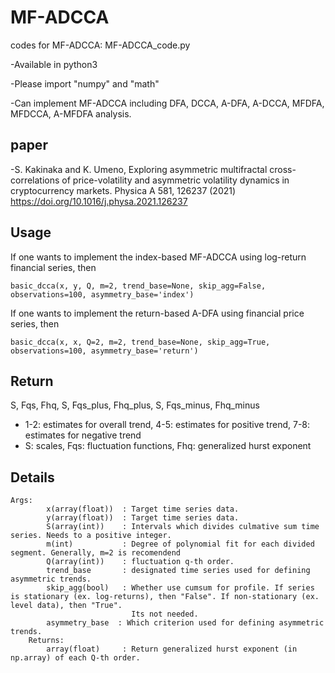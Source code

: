 # MF-ADCCA
codes for MF-ADCCA: MF-ADCCA_code.py

-Available in python3

-Please import "numpy" and "math"

-Can implement MF-ADCCA including DFA, DCCA, A-DFA, A-DCCA, MFDFA, MFDCCA, A-MFDFA analysis.

## paper
-S. Kakinaka and K. Umeno, Exploring asymmetric multifractal cross-correlations of price-volatility and asymmetric volatility dynamics in cryptocurrency markets. Physica A 581, 126237 (2021) https://doi.org/10.1016/j.physa.2021.126237

## Usage

If one wants to implement the index-based MF-ADCCA using log-return financial series, then

	basic_dcca(x, y, Q, m=2, trend_base=None, skip_agg=False, observations=100, asymmetry_base='index')

If one wants to implement the return-based A-DFA using financial price series, then

	basic_dcca(x, x, Q=2, m=2, trend_base=None, skip_agg=True, observations=100, asymmetry_base='return')

## Return

S, Fqs, Fhq, S, Fqs_plus, Fhq_plus, S, Fqs_minus, Fhq_minus
- 1-2: estimates for overall trend, 4-5: estimates for positive trend, 7-8: estimates for negative trend
- S: scales, Fqs: fluctuation functions, Fhq: generalized hurst exponent

## Details
	Args:
            x(array(float))  : Target time series data.
            y(array(float))  : Target time series data.
            S(array(int))    : Intervals which divides culmative sum time series. Needs to a positive integer.
            m(int)           : Degree of polynomial fit for each divided segment. Generally, m=2 is recomendend
            Q(array(int))    : fluctuation q-th order.
            trend_base       : designated time series used for defining asymmetric trends.
            skip_agg(bool)   : Whether use cumsum for profile. If series is stationary (ex. log-returns), then "False". If non-stationary (ex. level data), then "True".
                               Its not needed.
            asymmetry_base  : Which criterion used for defining asymmetric trends.
        Returns:
            array(float)     : Return generalized hurst exponent (in np.array) of each Q-th order.
